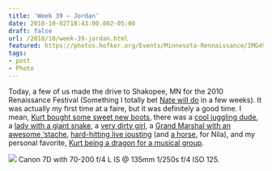 ```yaml
---
title: 'Week 39 – Jordan'
date: 2010-10-02T18:43:00.002-05:00
draft: false
url: /2010/10/week-39-jordan.html
featured: https://photos.hofker.org/Events/Minnesota-Rennaissance/IMG4995/1042014318_VJ5Fe-L.jpg
tags: 
- post
- Photo
---
```


Today, a few of us made the drive to Shakopee, MN for the 2010 Renaissance Festival (Something I totally bet [Nate will do](https://104photos.blogspot.com/2010/10/week-42-nate.html) in a few weeks). It was actually my first time at a faire, but it was definitely a good time. I mean, [Kurt bought some sweet new boots](https://photos.hofker.org/Events/Minnesota-Rennaissance/14131508_E6FKE#1041988339_aiaL2), there was a [cool juggling dude](https://photos.hofker.org/Events/Minnesota-Rennaissance/14131508_E6FKE#1041984657_P5s2o), a [lady with a giant snake](https://photos.hofker.org/Events/Minnesota-Rennaissance/14131508_E6FKE#1041996362_gzs3q), a [very dirty girl](https://photos.hofker.org/Events/Minnesota-Rennaissance/14131508_E6FKE#1042004404_T5q42), a [Grand Marshal with an awesome ‘stache](https://photos.hofker.org/Events/Minnesota-Rennaissance/14131508_E6FKE#1042007882_rkZSM), [hard-hitting live jousting](https://photos.hofker.org/Events/Minnesota-Rennaissance/14131508_E6FKE#1042026655_fvC8D) (and [a horse](https://photos.hofker.org/Events/Minnesota-Rennaissance/14131508_E6FKE#1042068876_tsvDE), for Nila), and my personal favorite, [Kurt being a dragon for a musical group](https://photos.hofker.org/Events/Minnesota-Rennaissance/14131508_E6FKE#1042050486_dGmPU).

[![](https://photos.hofker.org/Events/Minnesota-Rennaissance/IMG4995/1042014318_VJ5Fe-L.jpg)](https://photos.hofker.org/Events/Minnesota-Rennaissance/14131508_E6FKE#1042014318_VJ5Fe-A-LB) Canon 7D with 70-200 f/4 L IS @ 135mm 1/250s f/4 ISO 125.